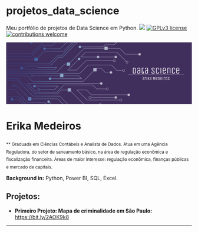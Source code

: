 # projetos_data_science
Meu portfólio de projetos de Data Science em Python.
[![](https://img.shields.io/badge/python-3.7+-blue.svg)](https://www.python.org/downloads/release/python-365/) [![GPLv3 license](https://img.shields.io/badge/License-GPLv3-blue.svg)](http://perso.crans.org/besson/LICENSE.html) [![contributions welcome](https://img.shields.io/badge/contributions-welcome-brightgreen.svg?style=flat)](https://github.com/carlosfab/data_science/issues)

<p align="center">
  <img src="Data_Science_Erika_Header.png" >
</p>

# Erika Medeiros
<sub>** Graduada em Ciências Contábeis e Analista de Dados. Atua em uma Agência Reguladora, do setor de saneamento básico, na área de regulação econômica e fiscalização financeira. Áreas de maior interesse: regulação econômica, finanças públicas e mercado de capitais.</sub>



**Background in:** Python, Power BI, SQL, Excel.


## Projetos:

* **Primeiro Projeto: Mapa de criminalidade em São Paulo:** https://bit.ly/2AOK9k8
---
